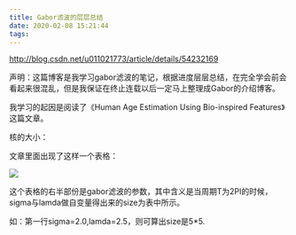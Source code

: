 ```yaml
---
title: Gabor滤波的层层总结
date: 2020-02-08 15:21:44
tags:
---
```

<http://blog.csdn.net/u011021773/article/details/54232169>  

声明：这篇博客是我学习gabor滤波的笔记，根据进度层层总结，在完全学会前会看起来很混乱，但是我保证在终止连载以后一定马上整理成Gabor的介绍博客。

我学习的起因是阅读了《Human Age Estimation Using Bio-inspired Features》这篇文章。

核的大小：

文章里面出现了这样一个表格：

![](0.png)  

这个表格的右半部份是gabor滤波的参数，其中含义是当周期T为2PI的时候，sigma与lamda做自变量得出来的size为表中所示。

如：第一行sigma=2.0,lamda=2.5，则可算出size是5*5.


